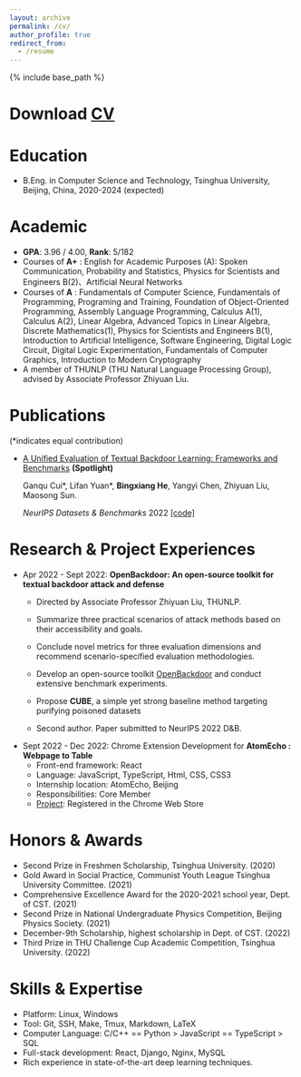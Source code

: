 ```yaml
---
layout: archive
permalink: /cv/
author_profile: true
redirect_from:
  - /resume
---
```


{% include base_path %}

# Download [CV](http://hbx-hbx.github.io/files/CV__English_.pdf)

Education
======

* B.Eng. in Computer Science and Technology, Tsinghua University, Beijing, China, 2020-2024 (expected)

Academic
======

* **GPA**: 3.96 / 4.00, **Rank**: 5/182
* Courses of **A+** : English for Academic Purposes (A): Spoken Communication, Probability and Statistics, Physics for Scientists and Engineers B(2)、Artificial Neural Networks 
* Courses of **A** : Fundamentals of Computer Science, Fundamentals of Programming, Programing and Training, Foundation of Object-Oriented Programming, Assembly Language Programming, Calculus A(1), Calculus A(2), Linear Algebra, Advanced Topics in Linear Algebra, Discrete Mathematics(1), Physics for Scientists and Engineers B(1), Introduction to Artificial Intelligence, Software Engineering, Digital Logic Circuit, Digital Logic Experimentation, Fundamentals of Computer Graphics, Introduction to Modern Cryptography
* A member of THUNLP (THU Natural Language Processing Group), advised by Associate Professor Zhiyuan Liu.

Publications
======

(*indicates equal contribution)

+ [A Unified Evaluation of Textual Backdoor Learning: Frameworks and Benchmarks](https://arxiv.org/abs/2206.08514) **(Spotlight)**

  Ganqu Cui\*, Lifan Yuan*, **Bingxiang He**, Yangyi Chen, Zhiyuan Liu, Maosong Sun. 

  *NeurIPS Datasets & Benchmarks* 2022 [[code]](https://github.com/thunlp/OpenBackdoor)

# Research & Project Experiences

+ Apr 2022 - Sept 2022: **OpenBackdoor: An open-source toolkit for textual backdoor attack and defense**
  * Directed by Associate Professor Zhiyuan Liu, THUNLP.

  * Summarize three practical scenarios of attack methods based on their accessibility and goals.
  * Conclude novel metrics for three evaluation dimensions and recommend scenario-specified evaluation methodologies.
  * Develop an open-source toolkit [OpenBackdoor](https://github.com/thunlp/OpenBackdoor) and conduct extensive benchmark experiments.
  * Propose **CUBE**, a simple yet strong baseline method targeting purifying poisoned datasets
  * Second author. Paper submitted to NeurIPS 2022 D&B.
+ Sept 2022 - Dec 2022: Chrome Extension Development for **AtomEcho : Webpage to Table**
  + Front-end framework: React
  + Language: JavaScript, TypeScript, Html, CSS, CSS3
  + Internship location: AtomEcho, Beijing
  + Responsibilities: Core Member
  + [Project](https://chrome.google.com/webstore/detail/atomecho-webpage-to-table/ammnfpnbidmeilbgennibfgbojpdmkjb): Registered in the Chrome Web Store

<!-- Publications
======
  <ul>{% for post in site.publications %}
    {% include archive-single-cv.html %}
  {% endfor %}</ul>

Talks
======
  <ul>{% for post in site.talks %}
    {% include archive-single-talk-cv.html %}
  {% endfor %}</ul>

Teaching
======
  <ul>{% for post in site.teaching %}
    {% include archive-single-cv.html %}
  {% endfor %}</ul> -->

Honors & Awards
======

* Second Prize in Freshmen Scholarship, Tsinghua University. (2020)
* Gold Award in Social Practice, Communist Youth League Tsinghua University Committee. (2021)
* Comprehensive Excellence Award for the 2020-2021 school year, Dept. of CST. (2021)
* Second Prize in National Undergraduate Physics Competition, Beijing Physics Society. (2021)
* December-9th Scholarship, highest scholarship in Dept. of CST. (2022)
* Third Prize in THU Challenge Cup Academic Competition, Tsinghua University. (2022)

Skills & Expertise 
======

* Platform: Linux, Windows
* Tool: Git, SSH, Make, Tmux, Markdown, LaTeX
* Computer Language: C/C++ == Python > JavaScript == TypeScript > SQL
* Full-stack development: React, Django, Nginx, MySQL
* Rich experience in state-of-the-art deep learning techniques.

